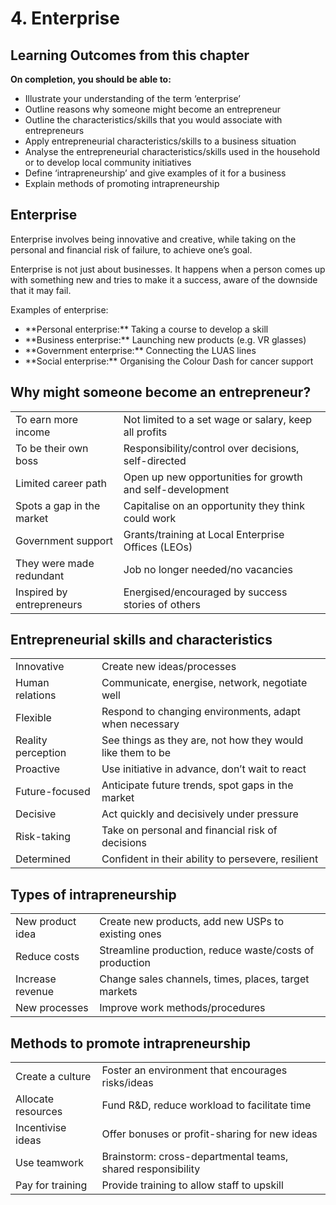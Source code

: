 # 4. Enterprise

## Learning Outcomes from this chapter

**On completion, you should be able to:**
- Illustrate your understanding of the term ‘enterprise’
- Outline reasons why someone might become an entrepreneur
- Outline the characteristics/skills that you would associate with entrepreneurs    
- Apply entrepreneurial characteristics/skills to a business situation
- Analyse the entrepreneurial characteristics/skills used in the household or to develop local community initiatives
- Define ‘intrapreneurship’ and give examples of it for a business
- Explain methods of promoting intrapreneurship

## Enterprise

Enterprise involves being <!--c1::-->innovative and creative<!--}-->, while taking on the personal and financial <!--c2::-->risk of failure<!--}-->, to achieve one’s goal.

Enterprise is not just about <!--c3::-->businesses<!--}-->. It happens when a person comes up with <!--c4::-->something new<!--}--> and tries to make it a <!--c5::-->success<!--}-->, aware of the <!--c6::-->downside that it may fail<!--}-->. 

Examples of enterprise:
- <!--c7::-->**Personal<!--}--> enterprise:** Taking a course to <!--c8::-->develop a skill<!--}-->
- <!--c9::-->**Business<!--}--> enterprise:** Launching new <!--c10::-->products<!--}--> (e.g. VR glasses)
- <!--c11::-->**Government<!--}--> enterprise:** <!--c12::-->Connecting<!--}--> the LUAS lines
- <!--c13::-->**Social<!--}--> enterprise:** Organising the <!--c14::-->Colour Dash for cancer support<!--}-->

<!--card-->

## Why might someone become an entrepreneur?

| | |
|-|-|
| To earn <!--c1::-->more income<!--}--> | Not limited to a set <!--c2::-->wage or salary<!--}-->, keep all <!--c3::-->profits<!--}--> |
| To be their own <!--c4::-->boss<!--}--> | Responsibility/control over <!--c5::-->decisions<!--}-->, <!--c6::-->self-directed<!--}--> |
| Limited <!--c7::-->career path<!--}--> | Open up new <!--c8::-->opportunities<!--}--> for <!--c9::-->growth<!--}--> and <!--c9::-->self-development<!--}--> |
| Spots a <!--c10::-->gap in the market<!--}--> | <!--c11::-->Capitalise<!--}--> on an opportunity they think could work |
| <!--c12::-->Government<!--}--> support | Grants/training at <!--c13::-->Local Enterprise Offices (LEOs)<!--}--> |
| They were made <!--c14::-->redundant<!--}--> | Job <!--c15::-->no longer needed<!--}-->/<!--c16::-->no vacancies<!--}--> |
| Inspired by <!--c17::-->entrepreneurs<!--}--> | <!--c18::-->Energised/encouraged<!--}--> by success <!--c19::-->stories of others<!--}--> |

<!--card-->

## Entrepreneurial skills and characteristics

| | |
|-|-|
| <!--c1::-->Innovative<!--}--> | Create new <!--c2::-->ideas/processes<!--}--> |
| <!--c3::-->Human relations<!--}--> | Communicate, <!--c4::-->energise<!--}-->, network, <!--c5::-->negotiate well<!--}--> |
| <!--c6::-->Flexible<!--}--> | Respond to <!--c7::-->changing environments<!--}-->, <!--c8::-->adapt when necessary<!--}--> |
| <!--c9::-->Reality perception<!--}--> | See things <!--c10::-->as they are<!--}-->, not how they would <!--c11::-->like them to be<!--}--> |
| <!--c12::-->Proactive<!--}--> | Use <!--c13::-->initiative<!--}--> in advance, don’t wait to <!--c14::-->react<!--}--> |
| <!--c15::-->Future-focused<!--}--> | Anticipate <!--c16::-->future trends<!--}-->, spot <!--c17::-->gaps in the market<!--}--> |
| <!--c18::-->Decisive<!--}--> | Act <!--c19::-->quickly and decisively<!--}--> under pressure |
| <!--c20::-->Risk-taking<!--}--> | Take on <!--c21::-->personal and financial<!--}--> <!--c22::-->risk of decisions<!--}--> |
| <!--c23::-->Determined<!--}--> | Confident in their <!--c24::-->ability to persevere<!--}-->, resilient |

<!--card-->

## Types of intrapreneurship

| | |
|-|-|
| <!--c1::-->New product idea<!--}--> | Create new products, add new USPs to existing ones |
| <!--c_::-->Reduce costs<!--}--> | Streamline production, reduce waste/costs of production |
| <!--c_::-->Increase revenue<!--}--> | Change sales channels, times, places, target markets |
| <!--c_::-->New processes<!--}--> | Improve work methods/procedures |

<!--card-->

## Methods to promote intrapreneurship

| | |
|-|-|
| Create a culture | Foster an environment that encourages risks/ideas |
| Allocate resources | Fund R&D, reduce workload to facilitate time |
| Incentivise ideas | Offer bonuses or profit-sharing for new ideas |
| Use teamwork | Brainstorm: cross-departmental teams, shared responsibility |
| Pay for training | Provide training to allow staff to upskill  |
